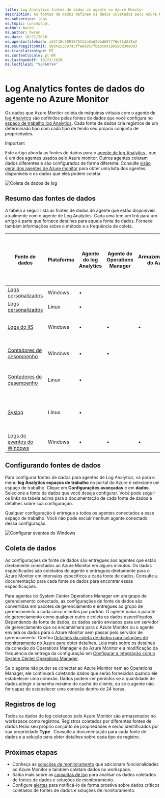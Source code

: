 ```yaml
---
title: Log Analytics fontes de dados do agente no Azure Monitor
description: As fontes de dados definem os dados coletados pelo Azure Monitor de agentes e outras fontes conectadas.  Este artigo descreve o conceito de como o Azure Monitor usa fontes de dados, explica os detalhes de como configurá-las e fornece um resumo das diferentes fontes de dados disponíveis.
ms.subservice: logs
ms.topic: conceptual
author: bwren
ms.author: bwren
ms.date: 10/21/2020
ms.openlocfilehash: a52f10c7081875113a0ad22bd687776e71d238e2
ms.sourcegitcommit: 9b8425300745ffe8d9b7fbe3c04199550d30e003
ms.translationtype: MT
ms.contentlocale: pt-BR
ms.lasthandoff: 10/23/2020
ms.locfileid: "92460794"
---
```

# <a name="log-analytics-agent-data-sources-in-azure-monitor"></a>Log Analytics fontes de dados do agente no Azure Monitor
Os dados que Azure Monitor coleta de máquinas virtuais com o agente de [log Analytics](log-analytics-agent.md) são definidos pelas fontes de dados que você configura no [espaço de trabalho log Analytics](data-platform-logs.md).   Cada fonte de dados cria registros de um determinado tipo com cada tipo de tendo seu próprio conjunto de propriedades.

> [!IMPORTANT]
> Este artigo aborda as fontes de dados para o [agente de log Analytics](log-analytics-agent.md) , que é um dos agentes usados pelo Azure monitor. Outros agentes coletam dados diferentes e são configurados de forma diferente. Consulte [visão geral dos agentes de Azure monitor](agents-overview.md) para obter uma lista dos agentes disponíveis e os dados que eles podem coletar.

![Coleta de dados de log](media/agent-data-sources/overview.png)

## <a name="summary-of-data-sources"></a>Resumo das fontes de dados
A tabela a seguir lista as fontes de dados do agente que estão disponíveis atualmente com o agente de Log Analytics.  Cada uma tem um link para um artigo à parte que fornece detalhes para aquela fonte de dados.   Fornece também informações sobre o método e a frequência de coleta. 


| Fonte de dados | Plataforma | Agente do log Analytics | Agente do Operations Manager | Armazenamento do Azure | Operations Manager necessário? | Dados de agente do Operations Manager enviados por meio do grupo de gerenciamento | Frequência de coleta |
| --- | --- | --- | --- | --- | --- | --- | --- |
| [Logs personalizados](data-sources-custom-logs.md) | Windows |&#8226; |  | |  |  | na chegada |
| [Logs personalizados](data-sources-custom-logs.md) | Linux   |&#8226; |  | |  |  | na chegada |
| [Logs do IIS](data-sources-iis-logs.md) | Windows |&#8226; |&#8226; |&#8226; |  |  |depende da configuração de rolagem de arquivo de log |
| [Contadores de desempenho](data-sources-performance-counters.md) | Windows |&#8226; |&#8226; |  |  |  |conforme agendado, mínimo de 10 segundos |
| [Contadores de desempenho](data-sources-performance-counters.md) | Linux |&#8226; |  |  |  |  |conforme agendado, mínimo de 10 segundos |
| [Syslog](data-sources-syslog.md) | Linux |&#8226; |  |  |  |  |do armazenamento do Azure: 10 minutos; do agente: na chegada |
| [Logs de eventos do Windows](data-sources-windows-events.md) |Windows |&#8226; |&#8226; |&#8226; |  |&#8226; | na chegada |


## <a name="configuring-data-sources"></a>Configurando fontes de dados
Para configurar fontes de dados para agentes de Log Analytics, vá para o menu **log Analytics espaços de trabalho** no portal do Azure e selecione um espaço de trabalho. Clique em **Configurações avançadas** e em **dados**. Selecione a fonte de dados que você deseja configurar. Você pode seguir os links na tabela acima para a documentação de cada fonte de dados e detalhes sobre sua configuração.

Qualquer configuração é entregue a todos os agentes conectados a esse espaço de trabalho.  Você não pode excluir nenhum agente conectado dessa configuração.

![Configurar eventos do Windows](media/agent-data-sources/configure-events.png)



## <a name="data-collection"></a>Coleta de dados
As configurações de fonte de dados são entregues aos agentes que estão diretamente conectados ao Azure Monitor em alguns minutos.  Os dados especificados são coletados do agente e entregues diretamente para o Azure Monitor em intervalos específicos a cada fonte de dados.  Consulte a documentação para cada fonte de dados para encontrar essas especificações.

Para agentes do System Center Operations Manager em um grupo de gerenciamento conectado, as configurações de fonte de dados são convertidas em pacotes de gerenciamento e entregues ao grupo de gerenciamento a cada cinco minutos por padrão.  O agente baixa o pacote de gerenciamento como qualquer outro e coleta os dados especificados. Dependendo da fonte de dados, os dados serão enviados para um servidor de gerenciamento que os encaminhará para o Azure Monitor ou o agente enviará os dados para o Azure Monitor sem passar pelo servidor de gerenciamento. Confira [Detalhes da coleta de dados para soluções de monitoramento no Azure](../monitor-reference.md) para obter detalhes.  Leia mais sobre os detalhes da conexão do Operations Manager e do Azure Monitor e a modificação da frequência de entrega da configuração em [Configurar a integração com o System Center Operations Manager](om-agents.md).

Se o agente não puder se conectar ao Azure Monitor nem ao Operations Manager, ele continuará coletando dados que serão fornecidos quando ele estabelecer uma conexão.  Dados podem ser perdidos se a quantidade de dados atingir o tamanho máximo do cache do cliente, ou se o agente não for capaz de estabelecer uma conexão dentro de 24 horas.

## <a name="log-records"></a>Registros de log
Todos os dados de log coletados pelo Azure Monitor são armazenados no workspace como registros.  Registros coletados por diferentes fontes de dados terão seu próprio conjunto de propriedades e serão identificados por sua propriedade **Type** .  Consulte a documentação para cada fonte de dados e a solução para obter detalhes sobre cada tipo de registro.

## <a name="next-steps"></a>Próximas etapas
* Conheça as [soluções de monitoramento](../insights/solutions.md) que adicionam funcionalidades ao Azure Monitor e também coletam dados no workspace.
* Saiba mais sobre as [consultas de log](../log-query/log-query-overview.md) para analisar os dados coletados de fontes de dados e soluções de monitoramento.  
* Configure [alertas](alerts-overview.md) para notificá-lo de forma proativa sobre dados críticos coletados de fontes de dados e soluções de monitoramento.
